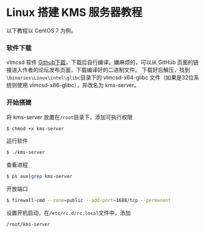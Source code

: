 # Linux 搭建 KMS 服务器教程

以下教程以 CentOS 7 为例。
### 软件下载
vlmcsd 软件 [Github下载](https://github.com/sunflyer/vlmcsd)，下载后自行编译。嫌麻烦的，可以从 GitHub 页面的链接进入作者的论坛发布页面，下载编译好的二进制文件。
下载好后解压，找到`\binaries\Linux\intel\glibc`目录下的 vlmcsd-x64-glibc 文件（如果是32位系统则使用 vlmcsd-x86-glibc），并改名为 kms-server。
### 开始搭建
将 kms-server 放置在`/root`目录下，添加可执行权限
```bash
$ chmod +x kms-server
```
运行软件
```bash
$ ./kms-server
```
查看进程
```bash
$ ps aux|grep kms-server
```
开放端口
```bash
$ firewall-cmd --zone=public --add-port=1688/tcp --permanent
```
设置开机启动，在`/etc/rc.d/rc.local`文件中，添加
```bash
/root/kms-server
```
